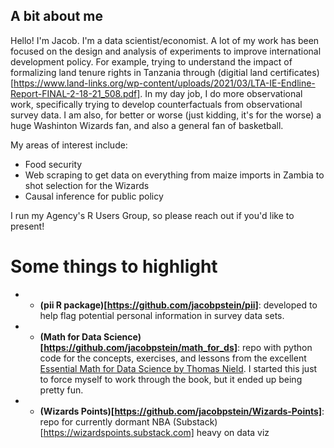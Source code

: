 ## A bit about me

Hello! I'm Jacob. I'm a data scientist/economist. A lot of my work has been focused on the design and analysis of experiments to improve international development policy. For example, trying to understand the impact of formalizing land tenure rights in Tanzania through (digitial land certificates)[https://www.land-links.org/wp-content/uploads/2021/03/LTA-IE-Endline-Report-FINAL-2-18-21_508.pdf]. In my day job, I do more observational work, specifically trying to develop counterfactuals from observational survey data. I am also, for better or worse (just kidding, it's for the worse) a huge Washinton Wizards fan, and also a general fan of basketball. 

My areas of interest include:

- Food security
- Web scraping to get data on everything from maize imports in Zambia to shot selection for the Wizards
- Causal inference for public policy

I run my Agency's R Users Group, so please reach out if you'd like to present!


# Some things to highlight 

- - **(pii R package)[https://github.com/jacobpstein/pii]**: developed to help flag potential personal information in survey data sets.
- - **(Math for Data Science)[https://github.com/jacobpstein/math_for_ds]**: repo with python code for the concepts, exercises, and lessons from the excellent [Essential Math for Data Science by Thomas Nield](https://www.oreilly.com/library/view/essential-math-for/9781098102920/). I started this just to force myself to work through the book, but it ended up being pretty fun.
- - **(Wizards Points)[https://github.com/jacobpstein/Wizards-Points]**: repo for currently dormant NBA (Substack)[https://wizardspoints.substack.com] heavy on data viz
